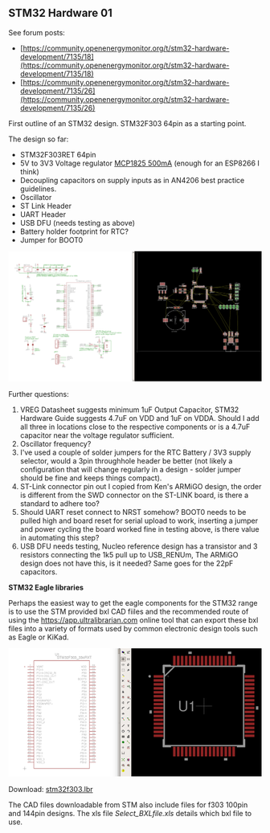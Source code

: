 ## STM32 Hardware 01

See forum posts:

- [https://community.openenergymonitor.org/t/stm32-hardware-development/7135/18](https://community.openenergymonitor.org/t/stm32-hardware-development/7135/18)
- [https://community.openenergymonitor.org/t/stm32-hardware-development/7135/26](https://community.openenergymonitor.org/t/stm32-hardware-development/7135/26)


First outline of an STM32 design. STM32F303 64pin as a starting point.

The design so far:

- STM32F303RET 64pin
- 5V to 3V3 Voltage regulator [MCP1825 500mA](http://ww1.microchip.com/downloads/en/devicedoc/22056b.pdf) (enough for an ESP8266 I think)
- Decoupling capacitors on supply inputs as in AN4206 best practice guidelines. 
- Oscillator 
- ST Link Header
- UART Header
- USB DFU (needs testing as above)
- Battery holder footprint for RTC?
- Jumper for BOOT0

![stm32hw1.png](stm32hw1.png)

Further questions:

1. VREG Datasheet suggests minimum 1uF Output Capacitor, STM32 Hardware Guide suggests 4.7uF on VDD and 1uF on VDDA. Should I add all three in locations close to the respective components or is a 4.7uF capacitor near the voltage regulator sufficient.
2. Oscillator frequency?
3. I've used a couple of solder jumpers for the RTC Battery / 3V3 supply selector, would a 3pin throughhole header be better (not likely a configuration that will change regularly in a design - solder jumper should be fine and keeps things compact).
4. ST-Link connector pin out I copied from Ken's ARMiGO design, the order is different from the SWD connector on the ST-LINK board, is there a standard to adhere too?
5. Should UART reset connect to NRST somehow? BOOT0  needs to be pulled high and board reset for serial upload to work, inserting a jumper and power cycling the board worked fine in testing above, is there value in automating this step?
6. USB DFU needs testing, Nucleo reference design has a transistor and 3 resistors connecting the 1k5 pull up to USB_RENUm, The ARMiGO design does not have this, is it needed? Same goes for the 22pF capacitors.

**STM32 Eagle libraries**

Perhaps the easiest way to get the eagle components for the STM32 range is to use the STM provided bxl CAD fiiles and the recommended route of using the https://app.ultralibrarian.com online tool that can export these bxl files into a variety of formats used by common electronic design tools such as Eagle or KiKad.

![stm32lib.png](stm32lib.png)

Download: [stm32f303.lbr](stm32f303.lbr)

The CAD files downloadable from STM also include files for f303 100pin and 144pin designs. The xls file *Select_BXLfile.xls* details which bxl file to use.
